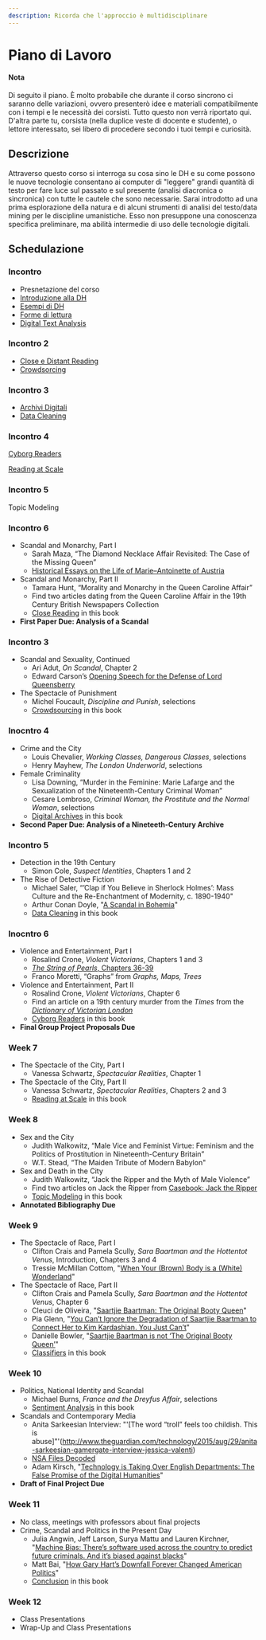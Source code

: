 ```yaml
---
description: Ricorda che l'approccio è multidisciplinare
---
```


# Piano di Lavoro

#### Nota&#x20;

Di seguito il piano. È molto probabile che durante il corso sincrono ci saranno delle variazioni, ovvero presenterò idee e materiali compatibilmente con i tempi e le necessità dei corsisti.  Tutto questo non verrà riportato qui.  D'altra parte tu, corsista  (nella duplice veste di docente e studente), o lettore interessato, sei libero di procedere secondo i tuoi tempi e curiosità.

## Descrizione

Attraverso questo corso si interroga su cosa sino le DH e su come possono le nuove tecnologie consentano ai computer di "leggere" grandi quantità di testo per fare luce sul passato e sul presente (analisi diacronica o sincronica) con tutte le cautele che sono necessarie. Sarai introdotto ad una prima esplorazione della natura e di alcuni strumenti di analisi del testo/data mining per le discipline umanistiche. Esso non presuppone una conoscenza specifica preliminare, ma abilità intermedie di uso delle tecnologie digitali.

## Schedulazione

### Incontro

* Presnetazione del corso
* [Introduzione alla DH](../close-reading/)
* [Esempi di DH](../esempi-di-dh/)
* [Forme di lettura](../close-reading-1/)
* [Digital Text Analysis](../issues-in-digital-text-analysis.md)

### Incontro 2

* [Close e Distant Reading](../close-reading-2/close-reading.md)
* [Crowdsorcing ](../crowdsourcing/crowdsourcing.md)

### Incontro 3

* [Archivi Digitali](../archives.md)
* [Data Cleaning](../data-cleaning.md)

### Incontro 4

[Cyborg Readers](../cyborg-readers.md)

[Reading at Scale](../reading-at-scale.md)

### Incontro 5

Topic Modeling

### Incontro 6





* Scandal and Monarchy, Part I
  * Sarah Maza, “The Diamond Necklace Affair Revisited: The Case of the Missing Queen”
  * [Historical Essays on the Life of Marie–Antoinette of Austria](http://chnm.gmu.edu/revolution/d/262/)
* Scandal and Monarchy, Part II
  * Tamara Hunt, “Morality and Monarchy in the Queen Caroline Affair”
  * Find two articles dating from the Queen Caroline Affair in the 19th Century British Newspapers Collection
  * [Close Reading](../close-reading-1/) in this book
* **First Paper Due: Analysis of a Scandal**

### Incontro 3

* Scandal and Sexuality, Continued
  * Ari Adut, _On Scandal_, Chapter 2
  * Edward Carson’s [Opening Speech for the Defense of Lord Queensberry](http://law2.umkc.edu/faculty/projects/ftrials/wilde/defenopening.htm)
* The Spectacle of Punishment
  * Michel Foucault, _Discipline and Punish_, selections
  * [Crowdsourcing](../crowdsourcing.md) in this book

### Inocntro 4

* Crime and the City
  * Louis Chevalier, _Working Classes, Dangerous Classes_, selections
  * Henry Mayhew, _The London Underworld_, selections
* Female Criminality
  * Lisa Downing, “Murder in the Feminine: Marie Lafarge and the Sexualization of the Nineteenth-Century Criminal Woman”
  * Cesare Lombroso, _Criminal Woman, the Prostitute and the Normal Woman_, selections
  * [Digital Archives](../archives.md) in this book
* **Second Paper Due: Analysis of a Nineteeth-Century Archive**

### Incontro 5

* Detection in the 19th Century
  * Simon Cole, _Suspect Identities_, Chapters 1 and 2
* The Rise of Detective Fiction
  * Michael Saler, “’Clap if You Believe in Sherlock Holmes’: Mass Culture and the Re-Enchantment of Modernity, c. 1890-1940"
  * Arthur Conan Doyle, "[A Scandal in Bohemia](http://www.gutenberg.org/files/1661/1661-h/1661-h.htm#)"
  * [Data Cleaning](../data-cleaning.md) in this book

### Inocntro 6

* Violence and Entertainment, Part I
  * Rosalind Crone, _Violent Victorians_, Chapters 1 and 3
  * [_The String of Pearls_, Chapters 36-39](http://www.victorianlondon.org/mysteries/sweeney\_todd-00.htm)
  * Franco Moretti, “Graphs” from _Graphs, Maps, Trees_
* Violence and Entertainment, Part II
  * Rosalind Crone, _Violent Victorians_, Chapter 6
  * Find an article on a 19th century murder from the _Times_ from the [_Dictionary of Victorian London_](http://www.victorianlondon.org/index-2012.htm)
  * [Cyborg Readers](cyborg-readers.md) in this book
* **Final Group Project Proposals Due**

### Week 7

* The Spectacle of the City, Part I
  * Vanessa Schwartz, _Spectacular Realities_, Chapter 1
* The Spectacle of the City, Part II
  * Vanessa Schwartz, _Spectacular Realities_, Chapters 2 and 3
  * [Reading at Scale](../reading-at-scale.md) in this book

### Week 8

* Sex and the City
  * Judith Walkowitz, “Male Vice and Feminist Virtue: Feminism and the Politics of Prostitution in Nineteenth-Century Britain”
  * W.T. Stead, “The Maiden Tribute of Modern Babylon"
* Sex and Death in the City
  * Judith Walkowitz, “Jack the Ripper and the Myth of Male Violence”
  * Find two articles on Jack the Ripper from [Casebook: Jack the Ripper](http://www.casebook.org/press\_reports/)
  * [Topic Modeling](../topic-modeling.md) in this book
* **Annotated Bibliography Due**

### Week 9

* The Spectacle of Race, Part I
  * Clifton Crais and Pamela Scully, _Sara Baartman and the Hottentot Venus_, Introduction, Chapters 3 and 4
  * Tressie McMillan Cottom, "[When Your (Brown) Body is a (White) Wonderland](http://tressiemc.com/2013/08/27/when-your-brown-body-is-a-white-wonderland/)"
* The Spectacle of Race, Part II
  * Clifton Crais and Pamela Scully, _Sara Baartman and the Hottentot Venus_, Chapter 6
  * Cleuci de Oliveira, "[Saartjie Baartman: The Original Booty Queen](http://jezebel.com/saartje-baartman-the-original-booty-queen-1658569879)"
  * Pia Glenn, "[You Can’t Ignore the Degradation of Saartjie Baartman to Connect Her to Kim Kardashian. You Just Can’t](http://www.xojane.com/issues/saartjie-baartman-kim-kardashian)"
  * Danielle Bowler, "[Saartjie Baartman is not ‘The Original Booty Queen’](http://ewn.co.za/2014/11/17/OPINION-Danielle-Bowler-Saartjie-Baartman-is-not-the-original-booty-queen)"
  * [Classifiers](../classifiers.md) in this book

### Week 10

* Politics, National Identity and Scandal
  * Michael Burns, _France and the Dreyfus Affair_, selections
  * [Sentiment Analysis](../sentiment-analysis.md) in this book
* Scandals and Contemporary Media
  * Anita Sarkeesian Interview: "'\[The word “troll” feels too childish. This is abuse]"'(http://www.theguardian.com/technology/2015/aug/29/anita-sarkeesian-gamergate-interview-jessica-valenti)
  * [NSA Files Decoded](http://www.theguardian.com/world/interactive/2013/nov/01/snowden-nsa-files-surveillance-revelations-decoded)
  * Adam Kirsch, "[Technology is Taking Over English Departments: The False Promise of the Digital Humanities](https://newrepublic.com/article/117428/limits-digital-humanities-adam-kirsch)"
* **Draft of Final Project Due**

### Week 11

* No class, meetings with professors about final projects
* Crime, Scandal and Politics in the Present Day
  * Julia Angwin, Jeff Larson, Surya Mattu and Lauren Kirchner, "[Machine Bias: There’s software used across the country to predict future criminals. And it’s biased against blacks](https://www.propublica.org/article/machine-bias-risk-assessments-in-criminal-sentencing)"
  * Matt Bai, "[How Gary Hart’s Downfall Forever Changed American Politics](http://www.nytimes.com/2014/09/21/magazine/how-gary-harts-downfall-forever-changed-american-politics.html)"
  * [Conclusion](../conclusion.md) in this book

### Week 12

* Class Presentations
* Wrap-Up and Class Presentations
